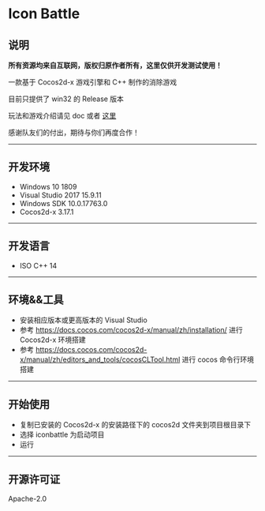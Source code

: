 # Icon Battle

## 说明

**所有资源均来自互联网，版权归原作者所有，这里仅供开发测试使用！**

一款基于 Cocos2d-x 游戏引擎和 C++ 制作的消除游戏

目前只提供了 win32 的 Release 版本

玩法和游戏介绍请见 doc 或者 [这里](tang5618.com/wordpress/?p=571)

感谢队友们的付出，期待与你们再度合作！

---

## 开发环境
- Windows 10 1809
- Visual Studio 2017 15.9.11
- Windows SDK 10.0.17763.0
- Cocos2d-x 3.17.1

---
## 开发语言
- ISO C++ 14

---
## 环境&&工具
- 安装相应版本或更高版本的 Visual Studio
- 参考 https://docs.cocos.com/cocos2d-x/manual/zh/installation/ 进行 Cocos2d-x 环境搭建
- 参考 https://docs.cocos.com/cocos2d-x/manual/zh/editors_and_tools/cocosCLTool.html 进行 cocos 命令行环境搭建

---
## 开始使用
- 复制已安装的 Cocos2d-x 的安装路径下的 cocos2d 文件夹到项目根目录下
- 选择 iconbattle 为启动项目
- 运行

---

## 开源许可证
Apache-2.0